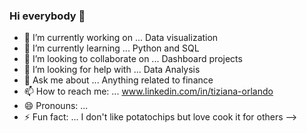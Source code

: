 ### Hi everybody 👋
- 🔭 I’m currently working on ... Data visualization
- 🌱 I’m currently learning ... Python and SQL
- 👯 I’m looking to collaborate on ... Dashboard projects
- 🤔 I’m looking for help with ... Data Analysis
- 💬 Ask me about ... Anything related to finance
- 📫 How to reach me: ... www.linkedin.com/in/tiziana-orlando
- 😄 Pronouns: ...
- ⚡ Fun fact: ... I don't like potatochips but love cook it for others
-->

